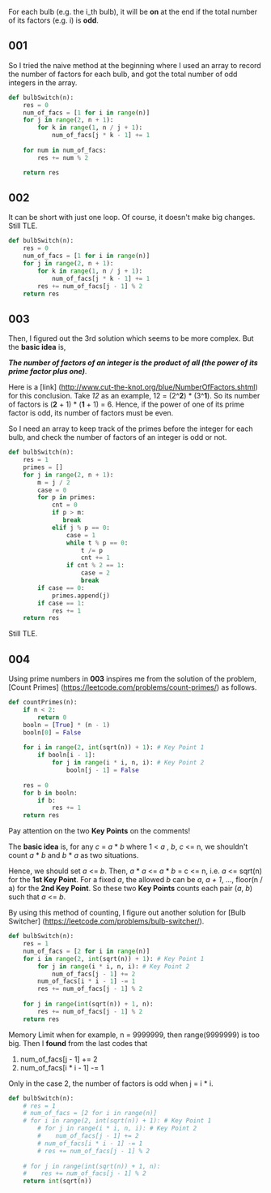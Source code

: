 For each bulb (e.g. the i_th bulb), it will be __on__ at the end if the total number of its factors (e.g. i) is __odd__.

001
---

So I tried the naive method at the beginning where I used an array to record the number of factors for each bulb, and got the total number of odd integers in the array.

```py
def bulbSwitch(n):
    res = 0
    num_of_facs = [1 for i in range(n)]
    for j in range(2, n + 1):
        for k in range(1, n / j + 1):
            num_of_facs[j * k - 1] += 1
            
    for num in num_of_facs:
        res += num % 2

    return res
```

002
---

It can be short with just one loop. Of course, it doesn't make big changes. Still TLE.

```py
def bulbSwitch(n):
    res = 0
    num_of_facs = [1 for i in range(n)]
    for j in range(2, n + 1):
        for k in range(1, n / j + 1):
            num_of_facs[j * k - 1] += 1
        res += num_of_facs[j - 1] % 2
    return res
```

003
---

Then, I figured out the 3rd solution which seems to be more complex. But the __basic idea__ is,

___The  number of factors of an integer is the product of all (the power of its prime factor plus one)___. 


Here is a [link] (http://www.cut-the-knot.org/blue/NumberOfFactors.shtml) for this conclusion. Take _12_ as an example, 12 = (2^__2__) * (3^__1__). So its number of factors is (__2__ + 1) * (__1__ + 1) = 6. Hence, if the power of one of its prime factor is odd, its number of factors must be even.

So I need an array to keep track of the primes before the integer for each bulb, and check the number of factors of an integer is odd or not.

```py
def bulbSwitch(n):
    res = 1
    primes = []
    for j in range(2, n + 1):
        m = j / 2
        case = 0
        for p in primes:
            cnt = 0
            if p > m:
               break
            elif j % p == 0:
                case = 1
                while t % p == 0:
                    t /= p
                    cnt += 1
                if cnt % 2 == 1:
                    case = 2
                    break
        if case == 0:
            primes.append(j)
        if case == 1:
            res += 1
    return res
```

Still TLE.

004
---

Using prime numbers in __003__ inspires me from the solution of the problem, [Count Primes] (https://leetcode.com/problems/count-primes/) as follows.

```py
def countPrimes(n):
    if n < 2:
        return 0
    booln = [True] * (n - 1)
    booln[0] = False
        
    for i in range(2, int(sqrt(n)) + 1): # Key Point 1
        if booln[i - 1]:
            for j in range(i * i, n, i): # Key Point 2
                booln[j - 1] = False
        
    res = 0
    for b in booln:
        if b:
            res += 1
    return res
```

Pay attention on the two __Key Points__ on the comments!

The __basic idea__ is, for any _c_ = _a_ * _b_ where 1 < _a_ , _b_, _c_ <= n, we shouldn't count _a_ * _b_ and _b_ * _a_ as two situations. 

Hence, we should set _a_ <= _b_. Then, _a_ * _a_ <= _a_ * _b_ = c <= n, i.e. _a_ <= sqrt(n) for the __1st Key Point__. For a fixed _a_, the allowed _b_ can be _a_, _a + 1_, ..., floor(n / a) for the __2nd Key Point__. So these two __Key Points__ counts each pair (_a_, _b_) such that _a_ <= _b_.



By using this method of counting, I figure out another solution for [Bulb Switcher] (https://leetcode.com/problems/bulb-switcher/).

```py
def bulbSwitch(n):
    res = 1
    num_of_facs = [2 for i in range(n)]
    for i in range(2, int(sqrt(n)) + 1): # Key Point 1
        for j in range(i * i, n, i): # Key Point 2
            num_of_facs[j - 1] += 2
        num_of_facs[i * i - 1] -= 1
        res += num_of_facs[j - 1] % 2
    
    for j in range(int(sqrt(n)) + 1, n):
        res += num_of_facs[j - 1] % 2
    return res
```

Memory Limit when for example, n = 9999999, then range(9999999) is too big. Then I __found__ from the last codes that 

1. num_of_facs[j - 1] += 2
2. num_of_facs[i * i - 1] -= 1

Only in the case 2, the number of factors is odd when j = i * i.

```py
def bulbSwitch(n):
    # res = 1
    # num_of_facs = [2 for i in range(n)]
    # for i in range(2, int(sqrt(n)) + 1): # Key Point 1
        # for j in range(i * i, n, i): # Key Point 2
        #    num_of_facs[j - 1] += 2
        # num_of_facs[i * i - 1] -= 1
        # res += num_of_facs[j - 1] % 2
    
    # for j in range(int(sqrt(n)) + 1, n):
    #    res += num_of_facs[j - 1] % 2
    return int(sqrt(n))
```

